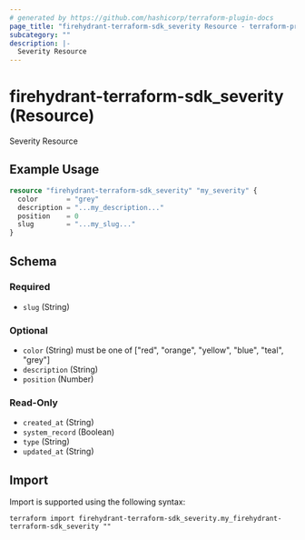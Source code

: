 ```yaml
---
# generated by https://github.com/hashicorp/terraform-plugin-docs
page_title: "firehydrant-terraform-sdk_severity Resource - terraform-provider-firehydrant-terraform-sdk"
subcategory: ""
description: |-
  Severity Resource
---
```


# firehydrant-terraform-sdk_severity (Resource)

Severity Resource

## Example Usage

```terraform
resource "firehydrant-terraform-sdk_severity" "my_severity" {
  color       = "grey"
  description = "...my_description..."
  position    = 0
  slug        = "...my_slug..."
}
```

<!-- schema generated by tfplugindocs -->
## Schema

### Required

- `slug` (String)

### Optional

- `color` (String) must be one of ["red", "orange", "yellow", "blue", "teal", "grey"]
- `description` (String)
- `position` (Number)

### Read-Only

- `created_at` (String)
- `system_record` (Boolean)
- `type` (String)
- `updated_at` (String)

## Import

Import is supported using the following syntax:

```shell
terraform import firehydrant-terraform-sdk_severity.my_firehydrant-terraform-sdk_severity ""
```
